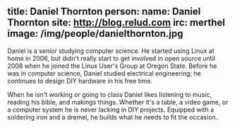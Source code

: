 title: Daniel Thornton
person:
    name: Daniel Thornton
    site: http://blog.relud.com
    irc: merthel
    image: /img/people/danielthornton.jpg
---
Daniel is a senior studying computer science. He started using Linux at home in
2006, but didn't really start to get involved in open source until 2008 when he
joined the Linux User's Group at Oregon State. Before he was in computer
science, Daniel studied electrical engineering; he continues to design DIY
hardware in his free time.

When he isn't working or going to class Daniel likes listening to music,
reading his bible, and makings things. Whether it's a table, a video game, or a
computer system he is never lacking in DIY projects. Equipped with a soldering
iron and a dremel, he builds what he needs to fit the occasion.
